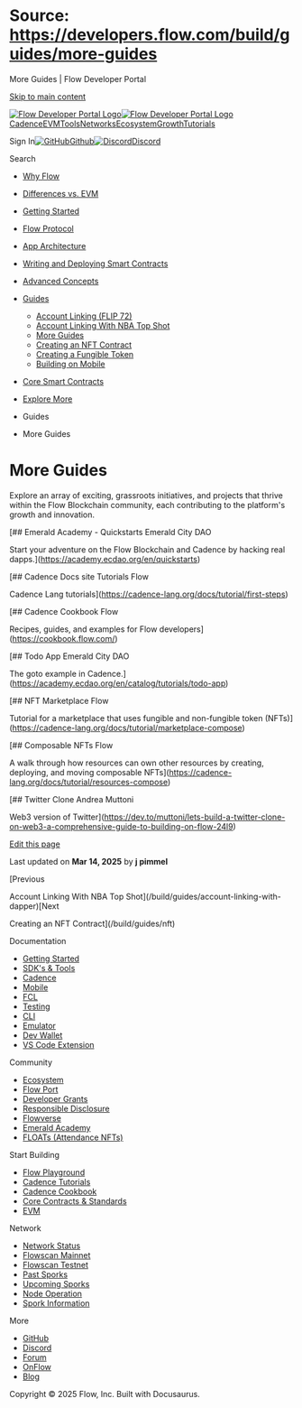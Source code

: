 # Source: https://developers.flow.com/build/guides/more-guides

More Guides | Flow Developer Portal



[Skip to main content](#__docusaurus_skipToContent_fallback)

[![Flow Developer Portal Logo](/img/flow-docs-logo-dark.png)![Flow Developer Portal Logo](/img/flow-docs-logo-light.png)](/)[Cadence](/build/flow)[EVM](/evm/about)[Tools](/tools/clients)[Networks](/networks/flow-networks)[Ecosystem](/ecosystem)[Growth](/growth)[Tutorials](/tutorials)

Sign In[![GitHub]()Github](https://github.com/onflow)[![Discord]()Discord](https://discord.gg/flow)

Search

* [Why Flow](/build/flow)
* [Differences vs. EVM](/build/differences-vs-evm)
* [Getting Started](/build/getting-started/contract-interaction)
* [Flow Protocol](/build/basics/blocks)
* [App Architecture](/build/app-architecture)
* [Writing and Deploying Smart Contracts](/build/learn-cadence)
* [Advanced Concepts](/build/advanced-concepts/account-abstraction)
* [Guides](/build/guides/account-linking)

  + [Account Linking (FLIP 72)](/build/guides/account-linking)
  + [Account Linking With NBA Top Shot](/build/guides/account-linking-with-dapper)
  + [More Guides](/build/guides/more-guides)
  + [Creating an NFT Contract](/build/guides/nft)
  + [Creating a Fungible Token](/build/guides/fungible-token)
  + [Building on Mobile](/build/guides/mobile/overview)
* [Core Smart Contracts](/build/core-contracts)
* [Explore More](/build/explore-more)

* Guides
* More Guides

# More Guides

Explore an array of exciting, grassroots initiatives, and projects that thrive within the Flow Blockchain community, each contributing to the platform's growth and innovation.

[## Emerald Academy - Quickstarts Emerald City DAO

Start your adventure on the Flow Blockchain and Cadence by hacking real dapps.](https://academy.ecdao.org/en/quickstarts)

[## Cadence Docs site Tutorials Flow

Cadence Lang tutorials](https://cadence-lang.org/docs/tutorial/first-steps)

[## Cadence Cookbook Flow

Recipes, guides, and examples for Flow developers](https://cookbook.flow.com/)

[## Todo App Emerald City DAO

The goto example in Cadence.](https://academy.ecdao.org/en/catalog/tutorials/todo-app)

[## NFT Marketplace Flow

Tutorial for a marketplace that uses fungible and non-fungible token (NFTs)](https://cadence-lang.org/docs/tutorial/marketplace-compose)

[## Composable NFTs Flow

A walk through how resources can own other resources by creating, deploying, and moving composable NFTs](https://cadence-lang.org/docs/tutorial/resources-compose)

[## Twitter Clone Andrea Muttoni

Web3 version of Twitter](https://dev.to/muttoni/lets-build-a-twitter-clone-on-web3-a-comprehensive-guide-to-building-on-flow-24l9)

[Edit this page](https://github.com/onflow/docs/tree/main/docs/build/guides/more-guides.mdx)

Last updated on **Mar 14, 2025** by **j pimmel**

[Previous

Account Linking With NBA Top Shot](/build/guides/account-linking-with-dapper)[Next

Creating an NFT Contract](/build/guides/nft)

Documentation

* [Getting Started](/build/getting-started/contract-interaction)
* [SDK's & Tools](/tools)
* [Cadence](https://cadence-lang.org/docs/)
* [Mobile](/build/guides/mobile/overview)
* [FCL](/tools/clients/fcl-js)
* [Testing](/build/smart-contracts/testing)
* [CLI](/tools/flow-cli)
* [Emulator](/tools/emulator)
* [Dev Wallet](https://github.com/onflow/fcl-dev-wallet)
* [VS Code Extension](/tools/vscode-extension)

Community

* [Ecosystem](/ecosystem)
* [Flow Port](https://port.onflow.org/)
* [Developer Grants](https://github.com/onflow/developer-grants)
* [Responsible Disclosure](https://flow.com/flow-responsible-disclosure)
* [Flowverse](https://www.flowverse.co/)
* [Emerald Academy](https://academy.ecdao.org/)
* [FLOATs (Attendance NFTs)](https://floats.city/)

Start Building

* [Flow Playground](https://play.flow.com/)
* [Cadence Tutorials](https://cadence-lang.org/docs/tutorial/first-steps)
* [Cadence Cookbook](https://open-cadence.onflow.org)
* [Core Contracts & Standards](/build/core-contracts)
* [EVM](/evm/about)

Network

* [Network Status](https://status.onflow.org/)
* [Flowscan Mainnet](https://flowdscan.io/)
* [Flowscan Testnet](https://testnet.flowscan.io/)
* [Past Sporks](/networks/node-ops/node-operation/past-sporks)
* [Upcoming Sporks](/networks/node-ops/node-operation/upcoming-sporks)
* [Node Operation](/networks/node-ops)
* [Spork Information](/networks/node-ops/node-operation/spork)

More

* [GitHub](https://github.com/onflow)
* [Discord](https://discord.gg/flow)
* [Forum](https://forum.onflow.org/)
* [OnFlow](https://onflow.org/)
* [Blog](https://flow.com/blog)

Copyright © 2025 Flow, Inc. Built with Docusaurus.